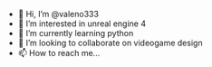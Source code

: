- 👋 Hi, I’m @valeno333
- 👀 I’m interested in unreal engine 4
- 🌱 I’m currently learning python
- 💞️ I’m looking to collaborate on videogame design
- 📫 How to reach me...

<!---
valeno333/valeno333 is a ✨ special ✨ repository because its `README.md` (this file) appears on your GitHub profile.
You can click the Preview link to take a look at your changes.
--->
